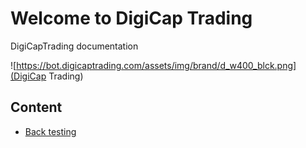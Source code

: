 # Welcome to DigiCap Trading

DigiCapTrading documentation

![https://bot.digicaptrading.com/assets/img/brand/d_w400_blck.png](DigiCap Trading)

## Content

* [Back testing](back-testing.md)